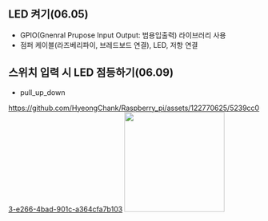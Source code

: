 ## LED 켜기(06.05)
- GPIO(Gnenral Prupose Input Output: 범용입출력) 라이브러리 사용
- 점퍼 케이블(라즈베리파이, 브레드보드 연결), LED, 저항 연결


## 스위치 입력 시 LED 점등하기(06.09)
- pull_up_down



https://github.com/HyeongChank/Raspberry_pi/assets/122770625/5239cc03-e266-4bad-901c-a364cfa7b103
<img width="200" src="https://github.com/HyeongChank/Raspberry_pi/assets/122770625/5239cc03-e266-4bad-901c-a364cfa7b103.mp4"/>